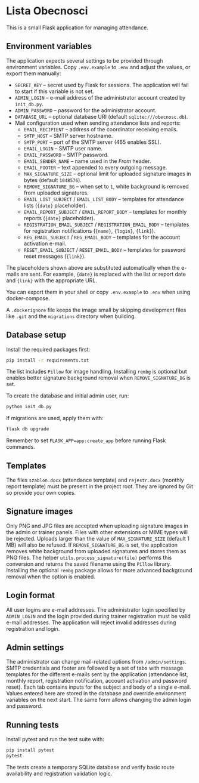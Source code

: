 # Lista Obecnosci

This is a small Flask application for managing attendance.

## Environment variables

The application expects several settings to be provided through environment variables.
Copy `.env.example` to `.env` and adjust the values, or export them manually:

- `SECRET_KEY` – secret used by Flask for sessions. The application will fail to start if this variable is not set.
- `ADMIN_LOGIN` – e-mail address of the administrator account created by `init_db.py`.
- `ADMIN_PASSWORD` – password for the administrator account.
- `DATABASE_URL` – optional database URI (default `sqlite:///obecnosc.db`).
- Mail configuration used when sending attendance lists and reports:
  - `EMAIL_RECIPIENT` – address of the coordinator receiving emails.
  - `SMTP_HOST` – SMTP server hostname.
  - `SMTP_PORT` – port of the SMTP server (465 enables SSL).
  - `EMAIL_LOGIN` – SMTP user name.
  - `EMAIL_PASSWORD` – SMTP password.
  - `EMAIL_SENDER_NAME` – name used in the *From* header.
  - `EMAIL_FOOTER` – text appended to every outgoing message.
  - `MAX_SIGNATURE_SIZE` – optional limit for uploaded signature images in bytes (default `1048576`).
  - `REMOVE_SIGNATURE_BG` – when set to `1`, white background is removed from uploaded signatures.
  - `EMAIL_LIST_SUBJECT` / `EMAIL_LIST_BODY` – templates for attendance lists (`{date}` placeholder).
  - `EMAIL_REPORT_SUBJECT` / `EMAIL_REPORT_BODY` – templates for monthly reports (`{date}` placeholder).
  - `REGISTRATION_EMAIL_SUBJECT` / `REGISTRATION_EMAIL_BODY` – templates for registration notifications (`{name}`, `{login}`, `{link}`).
  - `REG_EMAIL_SUBJECT` / `REG_EMAIL_BODY` – templates for the account activation e-mail.
  - `RESET_EMAIL_SUBJECT` / `RESET_EMAIL_BODY` – templates for password reset messages (`{link}`).

The placeholders shown above are substituted automatically when the e-mails are
sent. For example, `{date}` is replaced with the list or report date and `{link}`
with the appropriate URL.

You can export them in your shell or copy `.env.example` to `.env` when using docker-compose.

A `.dockerignore` file keeps the image small by skipping development files like `.git` and the `migrations` directory when building.

## Database setup

Install the required packages first:

```bash
pip install -r requirements.txt
```
The list includes `Pillow` for image handling.  Installing `rembg` is optional
but enables better signature background removal when `REMOVE_SIGNATURE_BG` is
set.

To create the database and initial admin user, run:

```bash
python init_db.py
```

If migrations are used, apply them with:

```bash
flask db upgrade
```

Remember to set `FLASK_APP=app:create_app` before running Flask commands.

## Templates

The files `szablon.docx` (attendance template) and `rejestr.docx` (monthly report template) must be present in the project root. They are ignored by Git so provide your own copies.

## Signature images

Only PNG and JPG files are accepted when uploading signature images in the admin
or trainer panels. Files with other extensions or MIME types will be rejected.
Uploads larger than the value of `MAX_SIGNATURE_SIZE` (default 1 MB) will also be refused.
If `REMOVE_SIGNATURE_BG` is set, the application removes white background from
uploaded signatures and stores them as PNG files. The helper
`utils.process_signature(file)` performs this conversion and returns the saved
filename using the `Pillow` library. Installing the optional `rembg` package
allows for more advanced background removal when the option is enabled.

## Login format

All user logins are e-mail addresses. The administrator login specified by
`ADMIN_LOGIN` and the login provided during trainer registration must be valid
e-mail addresses. The application will reject invalid addresses during
registration and login.

## Admin settings

The administrator can change mail-related options from `/admin/settings`.
SMTP credentials and footer are followed by a set of tabs with message
templates for the different e-mails sent by the application (attendance list,
monthly report, registration notification, account activation and password
reset). Each tab contains inputs for the subject and body of a single e-mail.
Values entered here are stored in the database and override environment
variables on the next start.  The same form allows changing the admin login and
password.

## Running tests

Install pytest and run the test suite with:

```bash
pip install pytest
pytest
```

The tests create a temporary SQLite database and verify basic route availability and registration validation logic.
